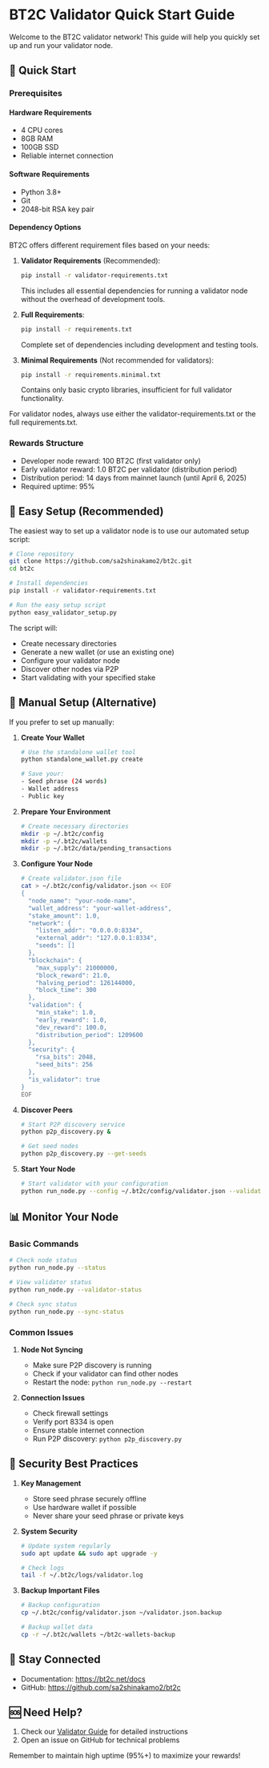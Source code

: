 # BT2C Validator Quick Start Guide

Welcome to the BT2C validator network! This guide will help you quickly set up and run your validator node.

## 🚀 Quick Start

### Prerequisites

#### Hardware Requirements

- 4 CPU cores
- 8GB RAM
- 100GB SSD
- Reliable internet connection

#### Software Requirements

- Python 3.8+
- Git
- 2048-bit RSA key pair

#### Dependency Options

BT2C offers different requirement files based on your needs:

1. **Validator Requirements** (Recommended):
   ```bash
   pip install -r validator-requirements.txt
   ```
   This includes all essential dependencies for running a validator node without the overhead of development tools.

2. **Full Requirements**:
   ```bash
   pip install -r requirements.txt
   ```
   Complete set of dependencies including development and testing tools.

3. **Minimal Requirements** (Not recommended for validators):
   ```bash
   pip install -r requirements.minimal.txt
   ```
   Contains only basic crypto libraries, insufficient for full validator functionality.

For validator nodes, always use either the validator-requirements.txt or the full requirements.txt.

### Rewards Structure
- Developer node reward: 100 BT2C (first validator only)
- Early validator reward: 1.0 BT2C per validator (distribution period)
- Distribution period: 14 days from mainnet launch (until April 6, 2025)
- Required uptime: 95%

## 🔧 Easy Setup (Recommended)

The easiest way to set up a validator node is to use our automated setup script:

```bash
# Clone repository
git clone https://github.com/sa2shinakamo2/bt2c.git
cd bt2c

# Install dependencies
pip install -r validator-requirements.txt

# Run the easy setup script
python easy_validator_setup.py
```

The script will:
- Create necessary directories
- Generate a new wallet (or use an existing one)
- Configure your validator node
- Discover other nodes via P2P
- Start validating with your specified stake

## 🔄 Manual Setup (Alternative)

If you prefer to set up manually:

1. **Create Your Wallet**
   ```bash
   # Use the standalone wallet tool
   python standalone_wallet.py create
   
   # Save your:
   - Seed phrase (24 words)
   - Wallet address
   - Public key
   ```

2. **Prepare Your Environment**
   ```bash
   # Create necessary directories
   mkdir -p ~/.bt2c/config
   mkdir -p ~/.bt2c/wallets
   mkdir -p ~/.bt2c/data/pending_transactions
   ```

3. **Configure Your Node**
   ```bash
   # Create validator.json file
   cat > ~/.bt2c/config/validator.json << EOF
   {
     "node_name": "your-node-name",
     "wallet_address": "your-wallet-address",
     "stake_amount": 1.0,
     "network": {
       "listen_addr": "0.0.0.0:8334",
       "external_addr": "127.0.0.1:8334",
       "seeds": []
     },
     "blockchain": {
       "max_supply": 21000000,
       "block_reward": 21.0,
       "halving_period": 126144000,
       "block_time": 300
     },
     "validation": {
       "min_stake": 1.0,
       "early_reward": 1.0,
       "dev_reward": 100.0,
       "distribution_period": 1209600
     },
     "security": {
       "rsa_bits": 2048,
       "seed_bits": 256
     },
     "is_validator": true
   }
   EOF
   ```

4. **Discover Peers**
   ```bash
   # Start P2P discovery service
   python p2p_discovery.py &
   
   # Get seed nodes
   python p2p_discovery.py --get-seeds
   ```

5. **Start Your Node**
   ```bash
   # Start validator with your configuration
   python run_node.py --config ~/.bt2c/config/validator.json --validator --stake 1.0
   ```

## 📊 Monitor Your Node

### Basic Commands
```bash
# Check node status
python run_node.py --status

# View validator status
python run_node.py --validator-status

# Check sync status
python run_node.py --sync-status
```

### Common Issues

1. **Node Not Syncing**
   - Make sure P2P discovery is running
   - Check if your validator can find other nodes
   - Restart the node: `python run_node.py --restart`

2. **Connection Issues**
   - Check firewall settings
   - Verify port 8334 is open
   - Ensure stable internet connection
   - Run P2P discovery: `python p2p_discovery.py`

## 🔐 Security Best Practices

1. **Key Management**
   - Store seed phrase securely offline
   - Use hardware wallet if possible
   - Never share your seed phrase or private keys

2. **System Security**
   ```bash
   # Update system regularly
   sudo apt update && sudo apt upgrade -y
   
   # Check logs
   tail -f ~/.bt2c/logs/validator.log
   ```

3. **Backup Important Files**
   ```bash
   # Backup configuration
   cp ~/.bt2c/config/validator.json ~/validator.json.backup
   
   # Backup wallet data
   cp -r ~/.bt2c/wallets ~/bt2c-wallets-backup
   ```

## 📱 Stay Connected

- Documentation: https://bt2c.net/docs
- GitHub: https://github.com/sa2shinakamo2/bt2c

## 🆘 Need Help?

1. Check our [Validator Guide](docs/VALIDATOR_GUIDE.md) for detailed instructions
2. Open an issue on GitHub for technical problems

Remember to maintain high uptime (95%+) to maximize your rewards!
